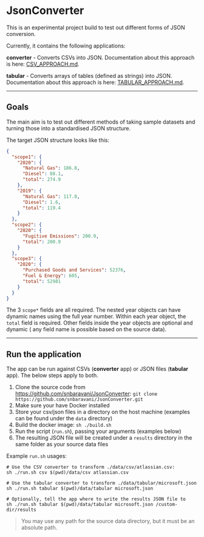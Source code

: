 # JsonConverter

This is an experimental project build to test out different forms of JSON conversion.

Currently, it contains the following applications:

**converter** - Converts CSVs into JSON. Documentation about this approach is here:
[CSV_APPROACH.md](./CSV_APPROACH.md).

**tabular** - Converts arrays of tables (defined as strings) into JSON. Documentation about this approach is here:
[TABULAR_APPROACH.md](./TABULAR_APPROACH.md).

---

## Goals

The main aim is to test out different methods of taking sample datasets and turning those into a standardised JSON
structure.

The target JSON structure looks like this:

```json
{
  "scope1": {
    "2020": {
      "Natural Gas": 186.8,
      "Diesel": 88.1,
      "total": 274.9
    },
    "2019": {
      "Natural Gas": 117.8,
      "Diesel": 1.6,
      "total": 119.4
    }
  },
  "scope2": {
    "2020": {
      "Fugitive Emissions": 200.9,
      "total": 200.9
    }
  },
  "scope3": {
    "2020": {
      "Purchased Goods and Services": 52376,
      "Fuel & Energy": 605,
      "total": 52981
    }
  }
}
```

The 3 `scope*` fields are all required. The nested year objects can have dynamic names using the full year number.
Within each year object, the `total` field is required. Other fields inside the year objects are optional and dynamic (
any field name is possible based on the source data).

---

## Run the application

The app can be run against CSVs (**converter** app) or JSON files (**tabular** app). The below steps apply to both.

1. Clone the source code from https://github.com/snbaravani/JsonConverter:
   `git clone https://github.com/snbaravani/JsonConverter.git`
2. Make sure your have Docker installed
3. Store your csv/json files in a directory on the host machine (examples can be found under the `data` directory)
4. Build the docker image: `sh ./build.sh`
5. Run the script (`run.sh`), passing your arguments (examples below)
6. The resulting JSON file will be created under a `results` directory in the same folder as your source data files

Example `run.sh` usages:

```shell
# Use the CSV converter to transform ./data/csv/atlassian.csv:
sh ./run.sh csv $(pwd)/data/csv atlassian.csv

# Use the tabular converter to transform ./data/tabular/microsoft.json
sh ./run.sh tabular $(pwd)/data/tabular microsoft.json

# Optionally, tell the app where to write the results JSON file to
sh ./run.sh tabular $(pwd)/data/tabular microsoft.json /custom-dir/results
```

> You may use any path for the source data directory, but it must be an absolute path.
